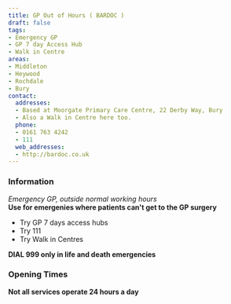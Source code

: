 ```yaml
---
title: GP Out of Hours ( BARDOC )
draft: false
tags:
- Emergency GP
- GP 7 day Access Hub
- Walk in Centre
areas:
- Middleton
- Heywood
- Rochdale
- Bury
contact:
  addresses:
  - Based at Moorgate Primary Care Centre, 22 Derby Way, Bury
  - Also a Walk in Centre here too.
  phone:
  - 0161 763 4242
  - 111
  web_addresses:
  - http://bardoc.co.uk
---
```


### Information
*Emergency GP, outside normal working hours*  
**Use for emergenies where patients can't get to the GP surgery**  
- Try GP 7 days access hubs  
- Try 111
- Try Walk in Centres

**DIAL 999 only in life and death emergencies**

### Opening Times
**Not all services operate 24 hours a day**